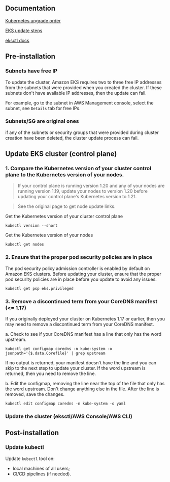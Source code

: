 ## Documentation

[Kubernetes upgrade order](https://kubernetes.io/releases/version-skew-policy/#supported-component-upgrade-order)

[EKS update steps](https://docs.aws.amazon.com/eks/latest/userguide/update-cluster.html)

[eksctl docs](https://eksctl.io/)


## Pre-installation

### Subnets have free IP
To update the cluster, Amazon EKS requires two to three free IP addresses from the subnets that were provided when you created the cluster. 
If these subnets don't have available IP addresses, then the update can fail. 

For example, go to the subnet in AWS Management console, select the subnet, see `Details` tab for free IPs.

### Subnets/SG are original ones
if any of the subnets or security groups that were provided during cluster creation have been deleted, the cluster update process can fail.


## Update EKS cluster (control plane)

### 1. Compare the Kubernetes version of your cluster control plane to the Kubernetes version of your nodes.

> If your control plane is running version 1.20 and any of your nodes are running version 1.19, update your nodes to version 1.20 before updating your control plane's Kubernetes version to 1.21.

> See the original page to get node update links.


Get the Kubernetes version of your cluster control plane
```
kubectl version --short
```

Get the Kubernetes version of your nodes
```
kubectl get nodes
```

### 2. Ensure that the proper pod security policies are in place

The pod security policy admission controller is enabled by default on Amazon EKS clusters. Before updating your cluster, ensure that the proper pod security policies are in place before you update to avoid any issues.
```
kubectl get psp eks.privileged
```

### 3. Remove a discontinued term from your CoreDNS manifest (<= 1.17)

If you originally deployed your cluster on Kubernetes 1.17 or earlier, then you may need to remove a discontinued term from your CoreDNS manifest.

a. Check to see if your CoreDNS manifest has a line that only has the word upstream.
```
kubectl get configmap coredns -n kube-system -o jsonpath='{$.data.Corefile}' | grep upstream
```
If no output is returned, your manifest doesn't have the line and you can skip to the next step to update your cluster. If the word upstream is returned, then you need to remove the line.

b. Edit the configmap, removing the line near the top of the file that only has the word upstream. Don't change anything else in the file. After the line is removed, save the changes.
```
kubectl edit configmap coredns -n kube-system -o yaml
```

### Update the cluster (eksctl/AWS Console/AWS CLI)





## Post-installation

### Update kubectl
Update `kubectl` tool on:
- local machines of all users;
- CI/CD pipelines (if needed).












